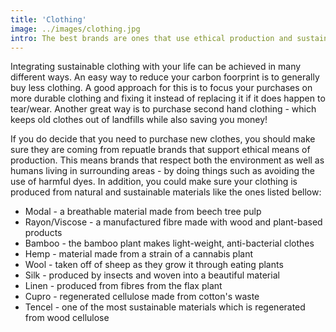 ```yaml
---
title: 'Clothing'
image: ../images/clothing.jpg
intro: The best brands are ones that use ethical production and sustainable materials
---
```


Integrating sustainable clothing with your life can be achieved in many different ways. An easy way to reduce your carbon foorprint is to generally buy less clothing. A good approach for this is to focus your purchases on more durable clothing and fixing it instead of replacing it if it does happen to tear/wear. Another great way is to purchase second hand clothing - which keeps old clothes out of landfills while also saving you money!

If you do decide that you need to purchase new clothes, you should make sure they are coming from repuatle brands that support ethical means of production. This means brands that respect both the environment as well as humans living in surrounding areas - by doing things such as avoiding the use of harmful dyes. In addition, you could make sure your clothing is produced from natural and sustainable materials like the ones listed bellow:
 * Modal - a breathable material made from beech tree pulp
 * Rayon/Viscose - a manufactured fibre made with wood and plant-based products
 * Bamboo - the bamboo plant makes light-weight, anti-bacterial clothes
 * Hemp - material made from a strain of a cannabis plant 
 * Wool - taken off of sheep as they grow it through eating plants
 * Silk - produced by insects and woven into a beautiful material
 * Linen - produced from fibres from the flax plant
 * Cupro - regenerated cellulose made from cotton's waste
 * Tencel - one of the most sustainable materials which is regenerated from wood cellulose
 